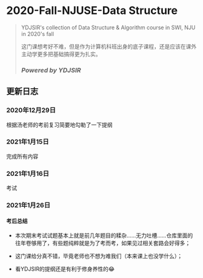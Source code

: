 # 2020-Fall-NJUSE-Data Structure
> YDJSIR's collection of Data Structure &amp; Algorithm course in SWI, NJU in 2020's fall
>
> 这门课想考好不难，但是作为计算机科班出身的底子课程，还是应该在课外主动学更多把基础搞得更为扎实。
>
> ### $Powered\ by\ YDJSIR$



## 更新日志

### 2020年12月29日

根据汤老师的考前复习简要地勾勒了一下提纲

### 2021年1月15日

完成所有内容

### 2021年1月16日

考试

### 2021年1月26日

#### 考后总结

- 本次期末考试试题基本上就是前几年题目的糅杂……无力吐槽……仓库里面的往年卷够用了，有些题纯粹就是为了考而考，如果见过相关套路会好得多；

- 这门课给分真不错，毕竟老师也不想为难我们（本来课上也没学什么）；
- 看YDJSIR的提纲还是有利于修身养性的😂
